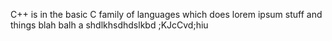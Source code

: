 C++ is in the basic C family of languages which does lorem ipsum stuff and things blah balh a shdlkhsdhdslkbd ;KJcCvd;hiu